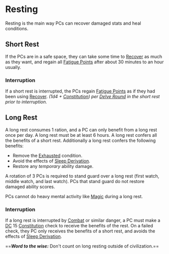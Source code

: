# Resting

Resting is the main way PCs can recover damaged stats and heal conditions.

## Short Rest

If the PCs are in a safe space, they can take some time to [Recover](../Exploration/Delving.md#Recover) as much as they want, and regain all [Fatigue Points](../../Player%20Characters/Derived%20Statistics/Fatigue%20Points.md) after about 30 minutes to an hour usually.

### Interruption

If a short rest is interrupted, the PCs regain [Fatigue Points](../../Player%20Characters/Derived%20Statistics/Fatigue%20Points.md) as if they had been using [Recover](../Exploration/Delving.md#Recover).
*(1d4 + [Constitution](../../Player%20Characters/The%20Ability%20Scores/Constitution.md)) per [Delve Round](Round.md#Delve%20Round) in the short rest prior to interruption.*

## Long Rest

A long rest consumes 1 ration, and a PC can only benefit from a long rest once per day. A long rest must be at least 6 hours. A long rest confers all the benefits of a short rest. Additionally a long rest confers the following benefits:

- Remove the [Exhausted](../Conditions/Exhausted.md) condition.
- Avoid the effects of [Sleep Derivation](../Hazards/Biological%20Hazards.md#Sleep%20Derivation).
- Restore any *temporary* ability damage.

A rotation of 3 PCs is required to stand guard over a long rest (first watch, middle watch, and last watch). PCs that stand guard do not restore damaged ability scores.

PCs cannot do heavy mental activity like [Magic](../../Magic/Spells.md) during a long rest.

### Interruption

If a long rest is interrupted by [Combat](../Combat/Combat.md) or similar danger, a PC must make a [DC](DC.md) 15 [Constitution](../../Player%20Characters/The%20Ability%20Scores/Constitution.md) check to receive the benefits of the rest. On a failed check, they PC only receives the benefits of a short rest, and avoids the effects of [Sleep Derivation](../Hazards/Biological%20Hazards.md#Sleep%20Derivation).

==***Word to the wise:*** Don't count on long resting outside of civilization.==
